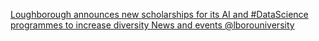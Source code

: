 [Loughborough announces new scholarships for its AI and #DataScience programmes to increase diversity   News and events   @lborouniversity](https://qi.tc/qi/112569)